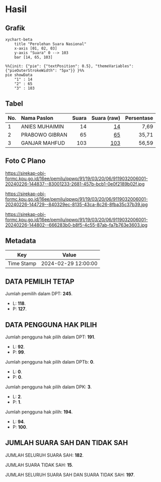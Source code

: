 # Hasil

## Grafik

```mermaid
xychart-beta
    title "Perolehan Suara Nasional"
    x-axis [01, 02, 03]
    y-axis "Suara" 0 --> 103
    bar [14, 65, 103]
```

```mermaid
%%{init: {"pie": {"textPosition": 0.5}, "themeVariables": {"pieOuterStrokeWidth": "5px"}} }%%
pie showData
    "1" : 14
    "2" : 65
    "3" : 103
```

## Tabel

| No. | Nama Paslon    | Suara | Suara (raw) | Persentase |
|:--- |:-------------- | -----:| -----------:| ----------:|
| 1   | ANIES MUHAIMIN | 14    | [14][p-1]   | 7,69       |
| 2   | PRABOWO GIBRAN | 65    | [65][p-2]   | 35,71      |
| 3   | GANJAR MAHFUD  | 103   | [103][p-3]  | 56,59      |


[p-1]: https://github.com/gigit-pemilu/pemilu-2024/blob/main/pilpres/hitung-suara/sub/91-papua/sub/19-supiori/sub/03-supiori-timur/sub/2006-wafor/sub/001-tps/sub/paslon-1.txt
[p-2]: https://github.com/gigit-pemilu/pemilu-2024/blob/main/pilpres/hitung-suara/sub/91-papua/sub/19-supiori/sub/03-supiori-timur/sub/2006-wafor/sub/001-tps/sub/paslon-2.txt
[p-3]: https://github.com/gigit-pemilu/pemilu-2024/blob/main/pilpres/hitung-suara/sub/91-papua/sub/19-supiori/sub/03-supiori-timur/sub/2006-wafor/sub/001-tps/sub/paslon-3.txt

## Foto C Plano

https://sirekap-obj-formc.kpu.go.id/16ee/pemilu/ppwp/91/19/03/20/06/9119032006001-20240226-144837--83001233-2681-457b-bcb1-0e0f2189b02f.jpg

https://sirekap-obj-formc.kpu.go.id/16ee/pemilu/ppwp/91/19/03/20/06/9119032006001-20240226-144729--840329ec-8135-43ca-8c26-8fba35c37b39.jpg

https://sirekap-obj-formc.kpu.go.id/16ee/pemilu/ppwp/91/19/03/20/06/9119032006001-20240226-144802--666283b0-b8f5-4c55-87ab-fa7b763e3603.jpg


## Metadata

| Key        | Value               |
| ---------- | ------------------- |
| Time Stamp | 2024-02-29 12:00:00 |


## DATA PEMILIH TETAP

Jumlah pemilih dalam DPT: **245**.
 * L: **118**.
 * P: **127**.

## DATA PENGGUNA HAK PILIH

Jumlah pengguna hak pilih dalam DPT: **191**.
 * L: **92**.
 * P: **99**.

Jumlah pengguna hak pilih dalam DPTb: **0**.
 * L: **0**.
 * P: **0**.

Jumlah pengguna hak pilih dalam DPK: **3**.
 * L: **2**.
 * P: **1**.

Jumlah pengguna hak pilih: **194**.
 * L: **94**.
 * P: **100**.

## JUMLAH SUARA SAH DAN TIDAK SAH

JUMLAH SELURUH SUARA SAH: **182**.

JUMLAH SUARA TIDAK SAH: **15**.

JUMLAH SELURUH SUARA SAH DAN SUARA TIDAK SAH: **197**.


